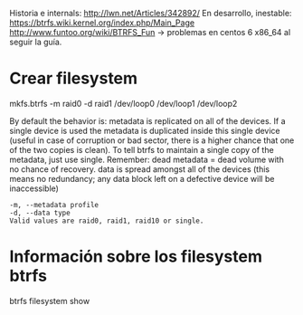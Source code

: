 Historia e internals: http://lwn.net/Articles/342892/
En desarrollo, inestable: https://btrfs.wiki.kernel.org/index.php/Main_Page
http://www.funtoo.org/wiki/BTRFS_Fun -> problemas en centos 6 x86_64 al seguir la guía.

# Crear filesystem
mkfs.btrfs -m raid0 -d raid1 /dev/loop0 /dev/loop1 /dev/loop2

By default the behavior is:
metadata is replicated on all of the devices. If a single device is used the metadata is duplicated inside this single device (useful in case of corruption or bad sector, there is a higher chance that one of the two copies is clean). To tell btrfs to maintain a single copy of the metadata, just use single. Remember: dead metadata = dead volume with no chance of recovery.
data is spread amongst all of the devices (this means no redundancy; any data block left on a defective device will be inaccessible)

	-m, --metadata profile
	-d, --data type
	Valid values are raid0, raid1, raid10 or single.

# Información sobre los filesystem btrfs
btrfs filesystem show

